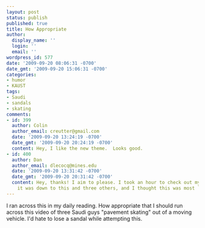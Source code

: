 ```yaml
---
layout: post
status: publish
published: true
title: How Appropriate
author:
  display_name: ''
  login: ''
  email: ''
wordpress_id: 577
date: '2009-09-20 08:06:31 -0700'
date_gmt: '2009-09-20 15:06:31 -0700'
categories:
- humor
- KAUST
tags:
- Saudi
- sandals
- skating
comments:
- id: 399
  author: Colin
  author_email: creutter@gmail.com
  date: '2009-09-20 13:24:19 -0700'
  date_gmt: '2009-09-20 20:24:19 -0700'
  content: Hey, I like the new theme.  Looks good.
- id: 400
  author: Dan
  author_email: dlecocq@mines.edu
  date: '2009-09-20 13:31:42 -0700'
  date_gmt: '2009-09-20 20:31:42 -0700'
  content: Hey, thanks! I aim to please. I took an hour to check out my options, and
    it was down to this and three others, and I thought this was most `me.'
---
```

I ran across this in my daily reading.  How appropriate that I should run across this video of three Saudi guys "pavement skating" out of a moving vehicle.  I'd hate to lose a sandal while attempting this.

<object width="425" height="344"><param name="movie" value="http://www.youtube.com/v/XO46xMTBZno&hl=en&fs=1&"></param><param name="allowFullScreen" value="true"></param><param name="allowscriptaccess" value="always"></param><embed src="http://www.youtube.com/v/XO46xMTBZno&hl=en&fs=1&" type="application/x-shockwave-flash" allowscriptaccess="always" allowfullscreen="true" width="425" height="344"></embed></object>
